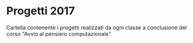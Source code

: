 # Progetti 2017

Cartella contenente i progetti realizzati da ogni classe a conclusione del corso "Avvio al pensiero computazionale".

